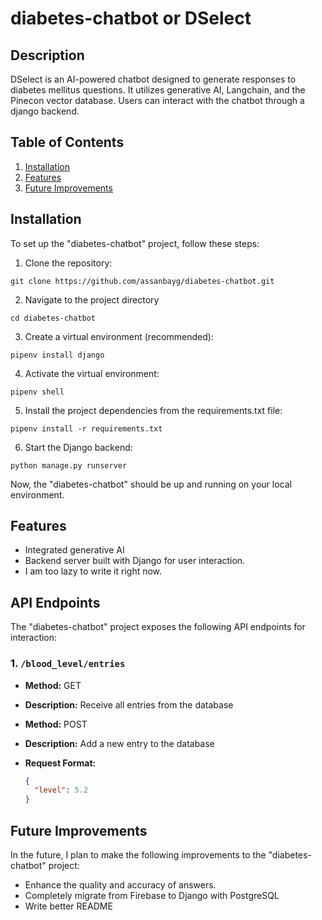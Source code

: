 # diabetes-chatbot or DSelect

## Description

DSelect is an AI-powered chatbot designed to generate responses to diabetes mellitus questions. It utilizes generative AI, Langchain, and the Pinecon vector database. Users can interact with the chatbot through a django backend.

## Table of Contents

1. [Installation](#installation)
2. [Features](#features)
3. [Future Improvements](#future-improvements)

## Installation

To set up the "diabetes-chatbot" project, follow these steps:

1. Clone the repository:
  ```
  git clone https://github.com/assanbayg/diabetes-chatbot.git
  ```

2. Navigate to the project directory
  ```
  cd diabetes-chatbot
  ```
3. Create a virtual environment (recommended):
  ```
  pipenv install django
  ```
4. Activate the virtual environment:
  ```
  pipenv shell
  ```

5. Install the project dependencies from the requirements.txt file:
  ```
  pipenv install -r requirements.txt
  ```

6. Start the Django backend:
  ```
  python manage.py runserver
  ```


Now, the "diabetes-chatbot" should be up and running on your local environment.

## Features

- Integrated generative AI
- Backend server built with Django for user interaction.
- I am too lazy to write it right now.

## API Endpoints

The "diabetes-chatbot" project exposes the following API endpoints for interaction:

### 1. `/blood_level/entries`

- **Method:** GET
- **Description:** Receive  all entries from the database

- **Method:** POST
- **Description:** Add a new entry to the database
- **Request Format:**
  ```json
  {
    "level": 5.2
  }

## Future Improvements

In the future, I plan to make the following improvements to the "diabetes-chatbot" project:

- Enhance the quality and accuracy of answers.
- Completely migrate from Firebase to Django with PostgreSQL
- Write better README
